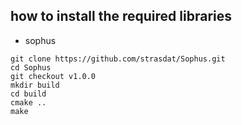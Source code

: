 ## how to install the required libraries 

- sophus

```
git clone https://github.com/strasdat/Sophus.git
cd Sophus
git checkout v1.0.0
mkdir build 
cd build
cmake ..
make
```
